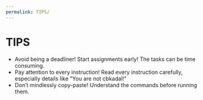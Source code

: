```yaml
---
permalink: TIPS/
---
```


# TIPS

- Avoid being a deadliner! Start assignments early! The tasks can be time consuming.
- Pay attention to every instruction! Read every instruction carefully, especially details like "You are not cbkadal!" 
- Don’t mindlessly copy-paste! Understand the commands before running them.
